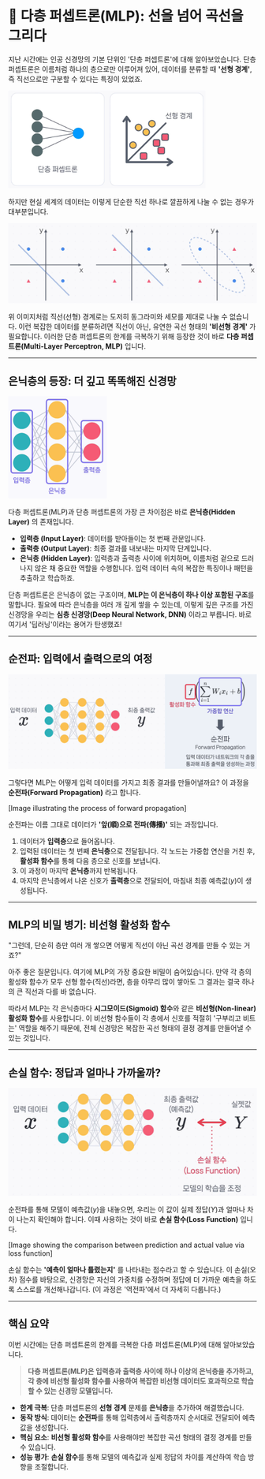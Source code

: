 # 🧠 다층 퍼셉트론(MLP): 선을 넘어 곡선을 그리다

지난 시간에는 인공 신경망의 기본 단위인 '단층 퍼셉트론'에 대해 알아보았습니다. 단층 퍼셉트론은 이름처럼 하나의 층으로만 이루어져 있어, 데이터를 분류할 때 **'선형 경계'**, 즉 직선으로만 구분할 수 있다는 특징이 있었죠.

<img src="../images/single-layer-perceptron-line.png" width= 400px>

하지만 현실 세계의 데이터는 이렇게 단순한 직선 하나로 깔끔하게 나눌 수 없는 경우가 대부분입니다.

![example-multi-perceptron](../images/example-multi-perceptron.png)

위 이미지처럼 직선(선형) 경계로는 도저히 동그라미와 세모를 제대로 나눌 수 없습니다. 이런 복잡한 데이터를 분류하려면 직선이 아닌, 유연한 곡선 형태의 **'비선형 경계'** 가 필요합니다. 이러한 단층 퍼셉트론의 한계를 극복하기 위해 등장한 것이 바로 **다층 퍼셉트론(Multi-Layer Perceptron, MLP)** 입니다.

---

## 은닉층의 등장: 더 깊고 똑똑해진 신경망

<img src="../images/Multi-Layer Perceptron.png" width= 200px>

다층 퍼셉트론(MLP)과 단층 퍼셉트론의 가장 큰 차이점은 바로 **은닉층(Hidden Layer)** 의 존재입니다.

- **입력층 (Input Layer)**: 데이터를 받아들이는 첫 번째 관문입니다.
- **출력층 (Output Layer)**: 최종 결과를 내보내는 마지막 단계입니다.
- **은닉층 (Hidden Layer)**: 입력층과 출력층 사이에 위치하며, 이름처럼 겉으로 드러나지 않은 채 중요한 역할을 수행합니다. 입력 데이터 속의 복잡한 특징이나 패턴을 추출하고 학습하죠.

단층 퍼셉트론은 은닉층이 없는 구조이며, **MLP는 이 은닉층이 하나 이상 포함된 구조**를 말합니다. 필요에 따라 은닉층을 여러 개 깊게 쌓을 수 있는데, 이렇게 깊은 구조를 가진 신경망을 우리는 **심층 신경망(Deep Neural Network, DNN)** 이라고 부릅니다. 바로 여기서 '딥러닝'이라는 용어가 탄생했죠!

---

## 순전파: 입력에서 출력으로의 여정

![Forward Propagation](<../images/Forward Propagation.png>)

그렇다면 MLP는 어떻게 입력 데이터를 가지고 최종 결과를 만들어낼까요? 이 과정을 **순전파(Forward Propagation)** 라고 합니다.

[Image illustrating the process of forward propagation]

순전파는 이름 그대로 데이터가 **'앞(順)으로 전파(傳播)'** 되는 과정입니다.

1.  데이터가 **입력층**으로 들어옵니다.
2.  입력된 데이터는 첫 번째 **은닉층**으로 전달됩니다. 각 노드는 가중합 연산을 거친 후, **활성화 함수**를 통해 다음 층으로 신호를 보냅니다.
3.  이 과정이 마지막 **은닉층**까지 반복됩니다.
4.  마지막 은닉층에서 나온 신호가 **출력층**으로 전달되어, 마침내 최종 예측값($y$)이 생성됩니다.

---

## MLP의 비밀 병기: 비선형 활성화 함수

"그런데, 단순히 층만 여러 개 쌓으면 어떻게 직선이 아닌 곡선 경계를 만들 수 있는 거죠?"

아주 좋은 질문입니다. 여기에 MLP의 가장 중요한 비밀이 숨어있습니다. 만약 각 층의 활성화 함수가 모두 선형 함수(직선)라면, 층을 아무리 많이 쌓아도 그 결과는 결국 하나의 큰 직선과 다를 바 없습니다.

따라서 MLP는 각 은닉층마다 **시그모이드(Sigmoid) 함수**와 같은 **비선형(Non-linear) 활성화 함수**를 사용합니다. 이 비선형 함수들이 각 층에서 신호를 적절히 '구부리고 비트는' 역할을 해주기 때문에, 전체 신경망은 복잡한 곡선 형태의 결정 경계를 만들어낼 수 있는 것입니다.

---

## 손실 함수: 정답과 얼마나 가까울까?

![loss-function](../images/loss-function.png)

순전파를 통해 모델이 예측값($y$)을 내놓으면, 우리는 이 값이 실제 정답($Y$)과 얼마나 차이 나는지 확인해야 합니다. 이때 사용하는 것이 바로 **손실 함수(Loss Function)** 입니다.

[Image showing the comparison between prediction and actual value via loss function]

손실 함수는 **'예측이 얼마나 틀렸는지'** 를 나타내는 점수라고 할 수 있습니다. 이 손실(오차) 점수를 바탕으로, 신경망은 자신의 가중치를 수정하며 정답에 더 가까운 예측을 하도록 스스로를 개선해나갑니다. (이 과정은 '역전파'에서 더 자세히 다룹니다.)

---

## 핵심 요약

이번 시간에는 단층 퍼셉트론의 한계를 극복한 다층 퍼셉트론(MLP)에 대해 알아보았습니다.

> **다층 퍼셉트론(MLP)은 입력층과 출력층 사이에 하나 이상의 은닉층을 추가하고, 각 층에 비선형 활성화 함수를 사용하여 복잡한 비선형 데이터도 효과적으로 학습할 수 있는 신경망 모델입니다.**

- **한계 극복**: 단층 퍼셉트론의 **선형 경계** 문제를 **은닉층**을 추가하여 해결했습니다.
- **동작 방식**: 데이터는 **순전파**를 통해 입력층에서 출력층까지 순서대로 전달되어 예측값을 생성합니다.
- **핵심 요소**: **비선형 활성화 함수**를 사용해야만 복잡한 곡선 형태의 결정 경계를 만들 수 있습니다.
- **성능 평가**: **손실 함수**를 통해 모델의 예측값과 실제 정답의 차이를 계산하여 학습 방향을 조절합니다.
